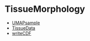 # TissueMorphology



+ [UMAPsample](TissueMorphology/UMAPsample.1) 
+ [TissueData](TissueMorphology/TissueData.1) 
+ [writeCDF](TissueMorphology/writeCDF.1) 

